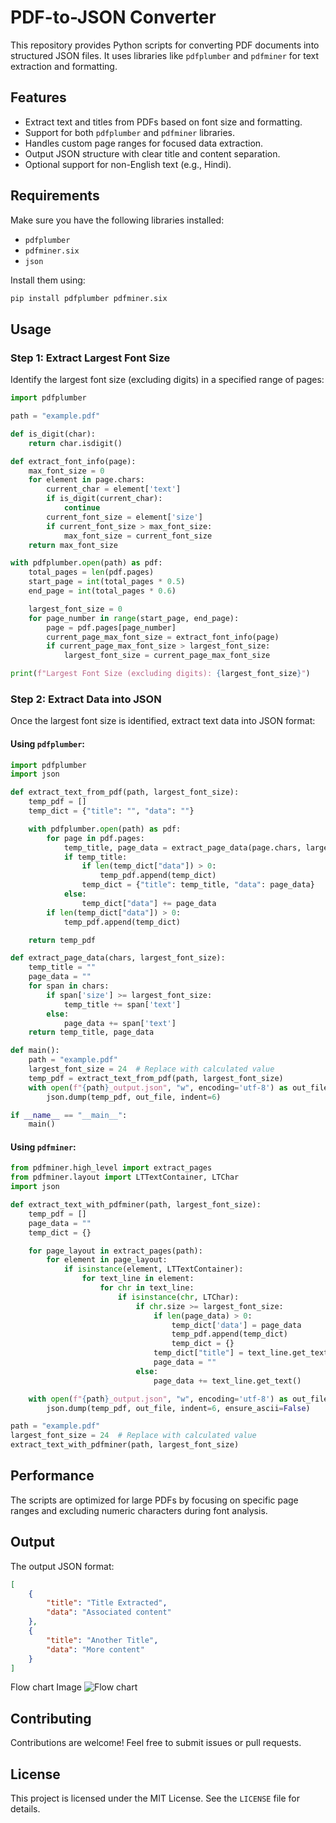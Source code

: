# PDF-to-JSON Converter

This repository provides Python scripts for converting PDF documents into structured JSON files. It uses libraries like `pdfplumber` and `pdfminer` for text extraction and formatting.

## Features

- Extract text and titles from PDFs based on font size and formatting.
- Support for both `pdfplumber` and `pdfminer` libraries.
- Handles custom page ranges for focused data extraction.
- Output JSON structure with clear title and content separation.
- Optional support for non-English text (e.g., Hindi).

## Requirements

Make sure you have the following libraries installed:

- `pdfplumber`
- `pdfminer.six`
- `json`

Install them using:

```bash
pip install pdfplumber pdfminer.six
```

## Usage

### Step 1: Extract Largest Font Size
Identify the largest font size (excluding digits) in a specified range of pages:

```python
import pdfplumber

path = "example.pdf"

def is_digit(char):
    return char.isdigit()

def extract_font_info(page):
    max_font_size = 0
    for element in page.chars:
        current_char = element['text']
        if is_digit(current_char):
            continue
        current_font_size = element['size']
        if current_font_size > max_font_size:
            max_font_size = current_font_size
    return max_font_size

with pdfplumber.open(path) as pdf:
    total_pages = len(pdf.pages)
    start_page = int(total_pages * 0.5)
    end_page = int(total_pages * 0.6)

    largest_font_size = 0
    for page_number in range(start_page, end_page):
        page = pdf.pages[page_number]
        current_page_max_font_size = extract_font_info(page)
        if current_page_max_font_size > largest_font_size:
            largest_font_size = current_page_max_font_size

print(f"Largest Font Size (excluding digits): {largest_font_size}")
```

### Step 2: Extract Data into JSON
Once the largest font size is identified, extract text data into JSON format:

#### Using `pdfplumber`:

```python
import pdfplumber
import json

def extract_text_from_pdf(path, largest_font_size):
    temp_pdf = []
    temp_dict = {"title": "", "data": ""}

    with pdfplumber.open(path) as pdf:
        for page in pdf.pages:
            temp_title, page_data = extract_page_data(page.chars, largest_font_size)
            if temp_title:
                if len(temp_dict["data"]) > 0:
                    temp_pdf.append(temp_dict)
                temp_dict = {"title": temp_title, "data": page_data}
            else:
                temp_dict["data"] += page_data
        if len(temp_dict["data"]) > 0:
            temp_pdf.append(temp_dict)

    return temp_pdf

def extract_page_data(chars, largest_font_size):
    temp_title = ""
    page_data = ""
    for span in chars:
        if span['size'] >= largest_font_size:
            temp_title += span['text']
        else:
            page_data += span['text']
    return temp_title, page_data

def main():
    path = "example.pdf"
    largest_font_size = 24  # Replace with calculated value
    temp_pdf = extract_text_from_pdf(path, largest_font_size)
    with open(f"{path}_output.json", "w", encoding='utf-8') as out_file:
        json.dump(temp_pdf, out_file, indent=6)

if __name__ == "__main__":
    main()
```

#### Using `pdfminer`:

```python
from pdfminer.high_level import extract_pages
from pdfminer.layout import LTTextContainer, LTChar
import json

def extract_text_with_pdfminer(path, largest_font_size):
    temp_pdf = []
    page_data = ""
    temp_dict = {}

    for page_layout in extract_pages(path):
        for element in page_layout:
            if isinstance(element, LTTextContainer):
                for text_line in element:
                    for chr in text_line:
                        if isinstance(chr, LTChar):
                            if chr.size >= largest_font_size:
                                if len(page_data) > 0:
                                    temp_dict['data'] = page_data
                                    temp_pdf.append(temp_dict)
                                    temp_dict = {}
                                temp_dict["title"] = text_line.get_text()
                                page_data = ""
                            else:
                                page_data += text_line.get_text()

    with open(f"{path}_output.json", "w", encoding='utf-8') as out_file:
        json.dump(temp_pdf, out_file, indent=6, ensure_ascii=False)

path = "example.pdf"
largest_font_size = 24  # Replace with calculated value
extract_text_with_pdfminer(path, largest_font_size)
```

## Performance

The scripts are optimized for large PDFs by focusing on specific page ranges and excluding numeric characters during font analysis.

## Output

The output JSON format:

```json
[
    {
        "title": "Title Extracted",
        "data": "Associated content"
    },
    {
        "title": "Another Title",
        "data": "More content"
    }
]
```


Flow chart Image
![Flow chart](https://github.com/sagarbangade/PDF-to-json-PDFminer/assets/109343765/1372c013-4e8a-4b9c-bdb0-b06182b1499a)


## Contributing

Contributions are welcome! Feel free to submit issues or pull requests.

## License

This project is licensed under the MIT License. See the `LICENSE` file for details.



